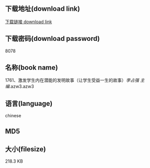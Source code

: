 ## 下载地址(download link)
[下载链接 download link](https://voluble-croquembouche-d321dc.netlify.app/?s=1761%E3%80%81%E6%BF%80%E5%8F%91%E5%AD%A6%E7%94%9F%E5%86%85%E5%9C%A8%E6%BD%9C%E8%83%BD%E7%9A%84%E5%8F%91%E6%98%8E%E6%95%85%E4%BA%8B%EF%BC%88%E8%AE%A9%E5%AD%A6%E7%94%9F%E5%8F%97%E7%9B%8A%E4%B8%80%E7%94%9F%E7%9A%84%E6%95%85%E4%BA%8B%EF%BC%89_%E6%9D%8E%E5%8D%A0%E5%BC%BA+%E4%B8%BB%E7%BC%96_.azw3)

## 下载密码(download password)
8078

## 名称(book name)
1761、激发学生内在潜能的发明故事（让学生受益一生的故事）_李占强 主编_.azw3.azw3

## 语言(language)
chinese

## MD5


## 大小(filesize)
218.3 KB
